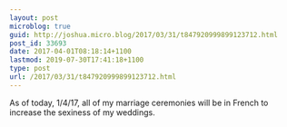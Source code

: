 ```yaml
---
layout: post
microblog: true
guid: http://joshua.micro.blog/2017/03/31/t847920999899123712.html
post_id: 33693
date: 2017-04-01T08:18:14+1100
lastmod: 2019-07-30T17:41:18+1100
type: post
url: /2017/03/31/t847920999899123712.html
---
```

As of today, 1/4/17, all of my marriage ceremonies will be in French to increase the sexiness of my weddings.
